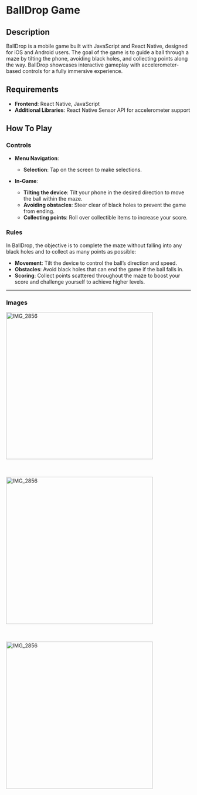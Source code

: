 # BallDrop Game

## Description

BallDrop is a mobile game built with JavaScript and React Native, designed for iOS and Android users. The goal of the game is to guide a ball through a maze by tilting the phone, avoiding black holes, and collecting points along the way. BallDrop showcases interactive gameplay with accelerometer-based controls for a fully immersive experience.

## Requirements

- **Frontend**: React Native, JavaScript
- **Additional Libraries**: React Native Sensor API for accelerometer support

## How To Play

### Controls

- **Menu Navigation**:
  - **Selection**: Tap on the screen to make selections.

- **In-Game**:
  - **Tilting the device**: Tilt your phone in the desired direction to move the ball within the maze.
  - **Avoiding obstacles**: Steer clear of black holes to prevent the game from ending.
  - **Collecting points**: Roll over collectible items to increase your score.

### Rules

In BallDrop, the objective is to complete the maze without falling into any black holes and to collect as many points as possible:

- **Movement**: Tilt the device to control the ball’s direction and speed.
- **Obstacles**: Avoid black holes that can end the game if the ball falls in.
- **Scoring**: Collect points scattered throughout the maze to boost your score and challenge yourself to achieve higher levels.

---
### Images
<img src="https://github.com/user-attachments/assets/972e53cf-4b70-47f8-aeb0-196eb96b5fd7" alt="IMG_2856" width="400" />

<br><br>
<img src="https://github.com/user-attachments/assets/4f4e2c91-4c21-4e6d-bdc9-8308665bf62c" alt="IMG_2856" width="400" />   
<br><br>

<img src="https://github.com/user-attachments/assets/f3ce41ed-6970-44b0-9101-207063f31b50" alt="IMG_2856" width="400" />





